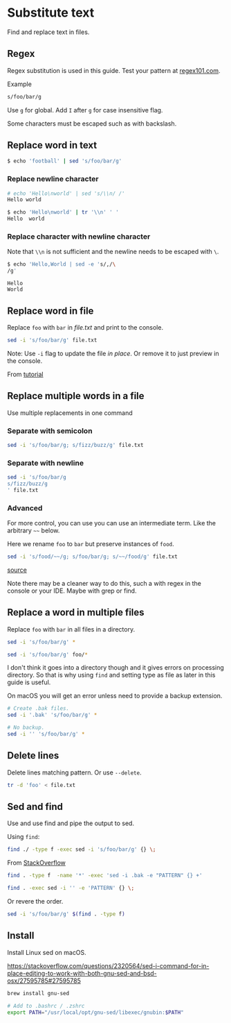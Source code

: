 # Substitute text

Find and replace text in files.


## Regex

Regex substitution is used in this guide. Test your pattern at [regex101.com](https://regex101.com/).

Example

```sh
s/foo/bar/g
```

Use `g` for global. Add `I` after `g` for case insensitive flag.

Some characters must be escaped such as with backslash.


## Replace word in text

```sh
$ echo 'football' | sed 's/foo/bar/g'
```

### Replace newline character

```sh
# echo 'Hello\nworld' | sed 's/\\n/ /' 
Hello world
```

```sh
$ echo 'Hello\nworld' | tr '\\n' ' '
Hello  world
```

### Replace character with newline character

Note that `\\n` is not sufficient and the newline needs to be escaped with `\`.

```sh
$ echo 'Hello,World | sed -e 's/,/\
/g'
```
```
Hello
World
```


## Replace word in file

Replace `foo` with `bar` in _file.txt_ and print to the console.

```sh
sed -i 's/foo/bar/g' file.txt
```

Note: Use `-i` flag to update the file _in place_. Or remove it to just preview in the console.

From [tutorial](https://www.cyberciti.biz/faq/how-to-use-sed-to-find-and-replace-text-in-files-in-linux-unix-shell/)


## Replace multiple words in a file

Use multiple replacements in one command

### Separate with semicolon

```sh
sed -i 's/foo/bar/g; s/fizz/buzz/g' file.txt
```

### Separate with newline

```sh
sed -i 's/foo/bar/g
s/fizz/buzz/g
' file.txt
```

### Advanced

For more control, you can use you can use an intermediate term. Like the arbitrary `~~` below.

Here we rename `foo` to `bar` but preserve instances of `food`.

```sh
sed -i 's/food/~~/g; s/foo/bar/g; s/~~/food/g' file.txt
```

[source](https://stackoverflow.com/questions/26568952/how-to-replace-multiple-patterns-at-once-with-sed)

Note there may be a cleaner way to do this, such a with regex in the console or your IDE. Maybe with grep or find.


## Replace a word in multiple files

Replace `foo` with `bar` in all files in a directory.

```sh
sed -i 's/foo/bar/g' *

sed -i 's/foo/bar/g' foo/*
```

I don't think it goes into a directory though and it gives errors on processing directory. So that is why using `find` and setting type as file as later in this guide is useful.

On macOS you will get an error unless need to provide a backup extension.

```sh
# Create .bak files.
sed -i '.bak' 's/foo/bar/g' *

# No backup.
sed -i '' 's/foo/bar/g' *
```


## Delete lines


Delete lines matching pattern. Or use `--delete`.

```sh
tr -d 'foo' < file.txt
```

## Sed and find

Use and use find and pipe the output to sed.



Using `find`:

```sh
find ./ -type f -exec sed -i 's/foo/bar/g' {} \;
```


From [StackOverflow](https://stackoverflow.com/questions/11392478/how-to-replace-a-string-in-multiple-files-in-linux-command-line)


```sh
find . -type f  -name '*' -exec 'sed -i .bak -e "PATTERN" {} +'
```

```sh
find . -exec sed -i '' -e 'PATTERN' {} \;
```

Or revere the order.

```sh
sed -i 's/foo/bar/g' $(find . -type f)
```

## Install

Install Linux sed on macOS.

https://stackoverflow.com/questions/2320564/sed-i-command-for-in-place-editing-to-work-with-both-gnu-sed-and-bsd-osx/27595785#27595785

```sh
brew install gnu-sed

# Add to .bashrc / .zshrc
export PATH="/usr/local/opt/gnu-sed/libexec/gnubin:$PATH"
```
<!--stackedit_data:
eyJoaXN0b3J5IjpbLTc0MzY1ODU4OSwtMTkzMzQ0MDAyNl19
-->